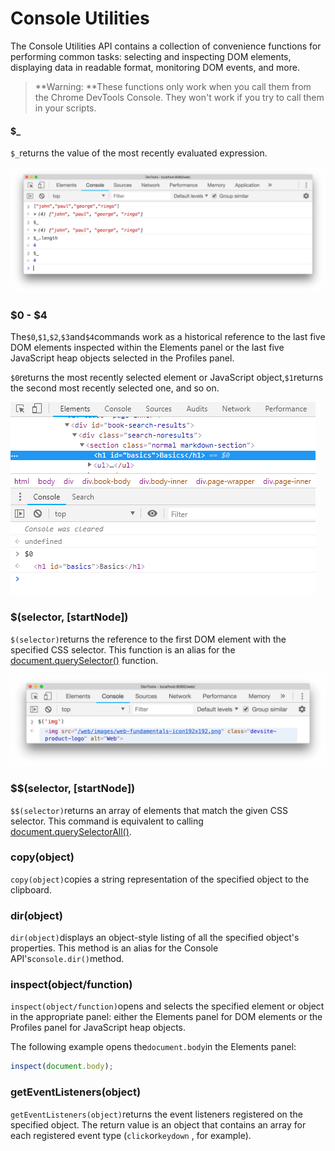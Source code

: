 # Console Utilities

The Console Utilities API contains a collection of convenience functions for performing common tasks: selecting and inspecting DOM elements, displaying data in readable format, monitoring DOM events, and more.

> **Warning: **These functions only work when you call them from the Chrome DevTools Console. They won't work if you try to call them in your scripts.

#### $\_

`$_`returns the value of the most recently evaluated expression.

![](/console/recently-evaluated-expression.png)

### $0 - $4

The`$0`,`$1`,`$2`,`$3`and`$4`commands work as a historical reference to the last five DOM elements inspected within the Elements panel or the last five JavaScript heap objects selected in the Profiles panel.

`$0`returns the most recently selected element or JavaScript object,`$1`returns the second most recently selected one, and so on.

![](/elements/recent-inspected.png)

### $\(selector, \[startNode\]\)

`$(selector)`returns the reference to the first DOM element with the specified CSS selector. This function is an alias for the [document.querySelector\(\)](https://developer.mozilla.org/en-US/docs/Web/API/Document/querySelector) function.

![](/console/selector-img.png)

### $$\(selector, \[startNode\]\)

`$$(selector)`returns an array of elements that match the given CSS selector. This command is equivalent to calling [document.querySelectorAll\(\)](https://developer.mozilla.org/en-US/docs/Web/API/Document/querySelectorAll).

### copy\(object\)

`copy(object)`copies a string representation of the specified object to the clipboard.

### dir\(object\)

`dir(object)`displays an object-style listing of all the specified object's properties. This method is an alias for the Console API's`console.dir()`method.

### inspect\(object/function\)

`inspect(object/function)`opens and selects the specified element or object in the appropriate panel: either the Elements panel for DOM elements or the Profiles panel for JavaScript heap objects.

The following example opens the`document.body`in the Elements panel:

```js
inspect(document.body);
```

### getEventListeners\(object\)

`getEventListeners(object)`returns the event listeners registered on the specified object. The return value is an object that contains an array for each registered event type \(`click`or`keydown` , for example\).

